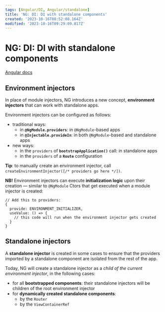 ```yaml
---
tags: [Angular/DI, Angular/standalone]
title: 'NG: DI: DI with standalone components'
created: '2023-10-16T08:52:08.164Z'
modified: '2023-10-16T09:29:09.817Z'
---
```


# NG: DI: DI with standalone components

[Angular docs](https://angular.io/guide/standalone-components#dependency-injection-and-injectors-hierarchy)


## Environment injectors

In place of module injectors, NG introduces a new concept, **environment injectors** that can work with standalone apps.

Environment injectors can be configured as follows:
- traditional ways:
  - in **`@NgModule.providers`**: in `@NgModule`-based apps
  - in **`@Injectable.provideIn`**: in both `@NgModule`-based and standalone apps
- new ways:
  - in the `providers` of **`bootstrapApplication()`** call: in standalone apps
  - in the `providers` of a **`Route`** configuration

**Tip**: to manually create an environment injector, call `createEnvironmentInjector([/* providers go here */])`.

**NB!** Environment injectors can execute **initialization logic** upon their creation &mdash; similar to `@NgModule` Ctors that get executed when a module injector is created:
```
// Add this to providers:
{
  provide: ENVIRONMENT_INITIALIZER,
  useValue: () => {
    // this code will run when the environment injector gets created
  }
}
```


## Standalone injectors

A **standalone injector** is created in some cases to ensure that the providers imported by a standalone component are isolated from the rest of the app.

Today, NG will create a standalone injector as a _child of the current environment injector_, in the following cases:
- for all **bootstrapped components**: their standalone injectors will be children of the root environment injector
- for **dynamically created standalone components**:
  - by the `Router`
  - by the `ViewContainerRef`


